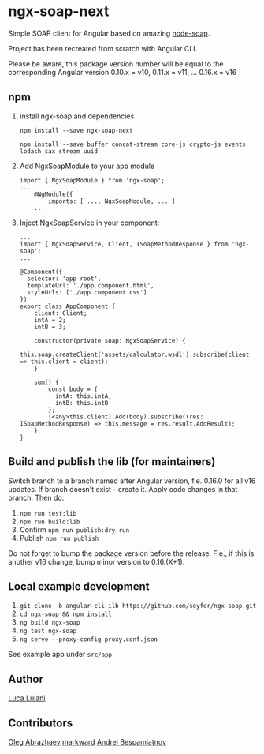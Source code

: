 # ngx-soap-next

Simple SOAP client for Angular based on amazing [node-soap](https://github.com/vpulim/node-soap).

Project has been recreated from scratch with Angular CLI.

Please be aware, this package version number will be equal to the corresponding Angular version
0.10.x = v10, 0.11.x = v11, ... 0.16.x = v16

## npm

1. install ngx-soap and dependencies

    `npm install --save ngx-soap-next`

    `npm install --save buffer concat-stream core-js crypto-js events lodash sax stream uuid`

2. Add NgxSoapModule to your app module

    ```
    import { NgxSoapModule } from 'ngx-soap';
    ...
        @NgModule({
            imports: [ ..., NgxSoapModule, ... ]
        ...
    ```
    
3. Inject NgxSoapService in your component:

    ```
    ...
    import { NgxSoapService, Client, ISoapMethodResponse } from 'ngx-soap';
    ...
    
    @Component({
      selector: 'app-root',
      templateUrl: './app.component.html',
      styleUrls: ['./app.component.css']
    })
    export class AppComponent {
        client: Client;
        intA = 2;
        intB = 3;
        
        constructor(private soap: NgxSoapService) {
            this.soap.createClient('assets/calculator.wsdl').subscribe(client => this.client = client);
        }
        
        sum() {
            const body = {
              intA: this.intA,
              intB: this.intB
            };
            (<any>this.client).Add(body).subscribe((res: ISoapMethodResponse) => this.message = res.result.AddResult);
        }
    }
    ```

## Build and publish the lib (for maintainers)

Switch branch to a branch named after Angular version, f.e. 0.16.0 for all v16 updates.
If branch doesn't exist - create it. Apply code changes in that branch.
Then do:

1. `npm run test:lib`
2. `npm run build:lib`
3. Confirm `npm run publish:dry-run`
4. Publish `npm run publish`

Do not forget to bump the package version before the release. 
F.e., if this is another v16 change, bump minor version to 0.16.(X+1).

## Local example development 

1. `git clone -b angular-cli-ilb https://github.com/seyfer/ngx-soap.git`
2. `cd ngx-soap && npm install`
3. `ng build ngx-soap`
4. `ng test ngx-soap`
5. `ng serve --proxy-config proxy.conf.json`

See example app under `src/app`

## Author
[Luca Lulani](https://github.com/lula)

## Contributors
[Oleg Abrazhaev](https://github.com/seyfer)
[markward](https://github.com/marcward)
[Andrei Bespamiatnov](https://github.com/AndreyBespamyatnov)
